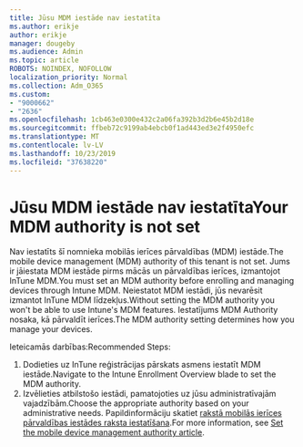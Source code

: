 ```yaml
---
title: Jūsu MDM iestāde nav iestatīta
ms.author: erikje
author: erikje
manager: dougeby
ms.audience: Admin
ms.topic: article
ROBOTS: NOINDEX, NOFOLLOW
localization_priority: Normal
ms.collection: Adm_O365
ms.custom:
- "9000662"
- "2636"
ms.openlocfilehash: 1cb463e0300e432c2a06fa392b3d2b6e45b2d18e
ms.sourcegitcommit: ffbeb72c9199ab4ebcb0f1ad443ed3e2f4950efc
ms.translationtype: MT
ms.contentlocale: lv-LV
ms.lasthandoff: 10/23/2019
ms.locfileid: "37638220"
---
```

# <a name="your-mdm-authority-is-not-set"></a><span data-ttu-id="66eec-102">Jūsu MDM iestāde nav iestatīta</span><span class="sxs-lookup"><span data-stu-id="66eec-102">Your MDM authority is not set</span></span>

<span data-ttu-id="66eec-103">Nav iestatīts šī nomnieka mobilās ierīces pārvaldības (MDM) iestāde.</span><span class="sxs-lookup"><span data-stu-id="66eec-103">The mobile device management (MDM) authority of this tenant is not set.</span></span> <span data-ttu-id="66eec-104">Jums ir jāiestata MDM iestāde pirms mācās un pārvaldības ierīces, izmantojot InTune MDM.</span><span class="sxs-lookup"><span data-stu-id="66eec-104">You must set an MDM authority before enrolling and managing devices through Intune MDM.</span></span> <span data-ttu-id="66eec-105">Neiestatot MDM iestādi, jūs nevarēsit izmantot InTune MDM līdzekļus.</span><span class="sxs-lookup"><span data-stu-id="66eec-105">Without setting the MDM authority you won't be able to use Intune's MDM features.</span></span> <span data-ttu-id="66eec-106">Iestatījums MDM Authority nosaka, kā pārvaldīt ierīces.</span><span class="sxs-lookup"><span data-stu-id="66eec-106">The MDM authority setting determines how you manage your devices.</span></span>

<span data-ttu-id="66eec-107">Ieteicamās darbības:</span><span class="sxs-lookup"><span data-stu-id="66eec-107">Recommended Steps:</span></span>
1. <span data-ttu-id="66eec-108">Dodieties uz InTune reģistrācijas pārskats asmens iestatīt MDM iestāde.</span><span class="sxs-lookup"><span data-stu-id="66eec-108">Navigate to the Intune Enrollment Overview blade to set the MDM authority.</span></span>
2. <span data-ttu-id="66eec-109">Izvēlieties atbilstošo iestādi, pamatojoties uz jūsu administratīvajām vajadzībām.</span><span class="sxs-lookup"><span data-stu-id="66eec-109">Choose the appropriate authority based on your administrative needs.</span></span> <span data-ttu-id="66eec-110">Papildinformāciju skatiet [rakstā mobilās ierīces pārvaldības iestādes raksta iestatīšana](https://docs.microsoft.com/intune/mdm-authority-set).</span><span class="sxs-lookup"><span data-stu-id="66eec-110">For more information, see [Set the mobile device management authority article](https://docs.microsoft.com/intune/mdm-authority-set).</span></span>